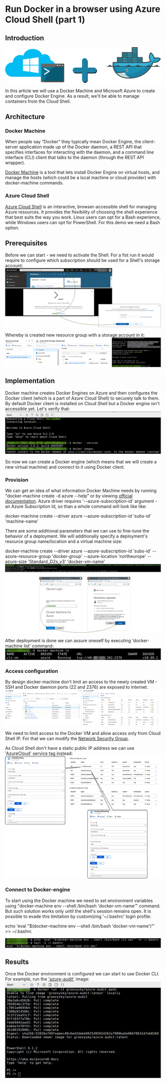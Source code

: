 # Run Docker in a browser using Azure Cloud Shell (part 1)

## Introduction
![](/images/docker-azure-cli/arch.png)

In this article we will use a Docker Machine and Microsoft Azure to create and configure Docker Engine. As a result, we'll be able to manage containers from the Cloud Shell. 

## Architecture

### Docker Machine

When people say “Docker” they typically mean Docker Engine, the client-server application made up of the Docker daemon, a REST API that specifies interfaces for interacting with the daemon, and a command line interface (CLI) client that talks to the daemon (through the REST API wrapper). 

[Docker Machine](https://docs.docker.com/machine/overview/) is a tool that lets install Docker Engine on virtual hosts, and manage the hosts (which could be a local machine or cloud provider) with docker-machine commands. 

### Azure Cloud Shell
[Azure Cloud Shell](https://docs.microsoft.com/en-us/azure/cloud-shell/overview) is an interactive, browser-accessible shell for managing Azure resources. It provides the flexibility of choosing the shell experience that best suits the way you work. Linux users can opt for a Bash experience, while Windows users can opt for PowerShell. For this demo we need a Bash option.

## Prerequisites
Before we can start - we need to activate the Shell. For a fist run it would require to configure which subscription should be used for a Shell's storage account:
![](/images/docker-azure-cli/shell_init.png)

Whereby is created new resource group with a storage account in it:
![](/images/docker-azure-cli/shell_init_result.png)

## Implementation

Docker machine creates Docker Engines on Azure and then configures the Docker client (which is a part of Azure Cloud Shell) to securely talk to them. By default Docker client is installed on Cloud Shell but a Docker engine isn't accessible yet. Let's verify that: 
![](/images/docker-azure-cli/docker_run_err.png)

So now we can create a Docker engine (which means that we will create a new virtual machine) and connect to it using Docker client.

### Provision
We can get an idea of what information Docker Machine needs by running "docker-machine create -d azure --help" or by viewing 
[official documentaiton](https://docs.docker.com/machine/drivers/azure/). Azure driver requires '--azure-subscription-id' argument - an Azure Subscription Id, so than a whole command will look like like:

docker-machine create --driver azure --azure-subscription-id 'subs-id' 'machine-name'

There are some additional parameters that we can use to fine-tune the behavior of a deployment. We will additionally specify a deployment's resource group name/location and a virtual machine size:

docker-machine create --driver azure --azure-subscription-id 'subs-id' --azure-resource-group 'docker-group' --azure-location 'northeurope' --azure-size 'Standard_D2s_v3' 'docker-vm-name'
![](/images/docker-azure-cli/docker_machine_create.png)

After deployment is done we can assure oneself by executing 'docker-machine list' command:
![](/images/docker-azure-cli/get_docker_machine_list.png)

### Access configuration

By design docker-machine don't limit an access to the newly created VM - SSH and Docker daemon ports (22 and 2376) are exposed to Internet. 
![](/images/docker-azure-cli/docker_vm_nsg.png)

We need to limit access to the Docker VM and allow access only from Cloud Shell IP. For that we can modify the [Network Security Group](https://docs.microsoft.com/en-us/azure/virtual-network/manage-network-security-group#work-with-security-rules).

As Cloud Shell don't have a static public IP address we can use 'AzureCloud' service tag instead:
![](/images/docker-azure-cli/docker_vm_nsg_new.png)

### Connect to Docker-engine

To start using the Docker machine we need to set environment variables using "docker-machine env --shell /bin/bash 'docker-vm-name'" command. But such solution works only until the shell's session remains open. It is possible to evade this limitation by customizing '~/.bashrc' login profile:

echo 'eval "$(docker-machine env --shell /bin/bash 'docker-vm-name')"' >> ~/.bashrc

![](/images/docker-azure-cli/docker_machine_env_startup.png)

## Results
Once the Docker environment is configured we can start to use Docker CLI. For example, run the ['azure-audit'](https://hub.docker.com/r/groovysky/azure-audit) image:
![](/images/docker-azure-cli/docker_first_run.png)
